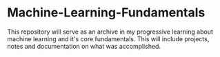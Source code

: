 # Machine-Learning-Fundamentals
This repository will serve as an archive in my progressive learning about machine learning and it's core fundamentals. This will include projects, notes and documentation on what was accomplished.
